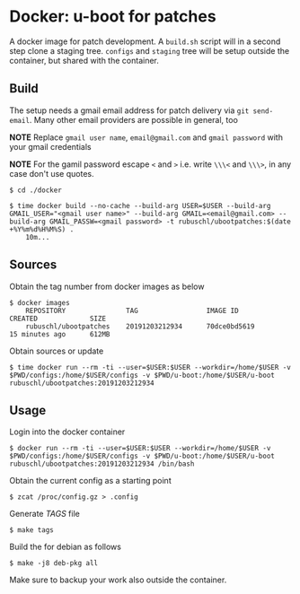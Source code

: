 # Docker: u-boot for patches


A docker image for patch development. A ``build.sh`` script will in a second step clone a staging tree. ``configs`` and ``staging`` tree will be setup outside the container, but shared with the container.  


## Build

The setup needs a gmail email address for patch delivery via ``git send-email``. Many other email providers are possible in general, too  

**NOTE** Replace ``gmail user name``, ``email@gmail.com`` and ``gmail password`` with your gmail credentials  

**NOTE** For the gamil password escape ``<`` and ``>`` i.e. write ``\\\<`` and ``\\\>``, in any case don't use quotes.  

```
$ cd ./docker

$ time docker build --no-cache --build-arg USER=$USER --build-arg GMAIL_USER="<gmail user name>" --build-arg GMAIL=<email@gmail.com> --build-arg GMAIL_PASSW=<gmail password> -t rubuschl/ubootpatches:$(date +%Y%m%d%H%M%S) .
    10m...
```

## Sources

Obtain the tag number from docker images as below  

```
$ docker images
    REPOSITORY               TAG                 IMAGE ID            CREATED             SIZE
    rubuschl/ubootpatches    20191203212934      70dce0bd5619        15 minutes ago      612MB
```

Obtain sources or update

```
$ time docker run --rm -ti --user=$USER:$USER --workdir=/home/$USER -v $PWD/configs:/home/$USER/configs -v $PWD/u-boot:/home/$USER/u-boot rubuschl/ubootpatches:20191203212934
```


## Usage

Login into the docker container  

```
$ docker run --rm -ti --user=$USER:$USER --workdir=/home/$USER -v $PWD/configs:/home/$USER/configs -v $PWD/u-boot:/home/$USER/u-boot rubuschl/ubootpatches:20191203212934 /bin/bash
```

Obtain the current config as a starting point  

```
$ zcat /proc/config.gz > .config
```

Generate _TAGS_ file  

```
$ make tags
```

Build the for debian as follows  

```
$ make -j8 deb-pkg all
```

Make sure to backup your work also outside the container.  


